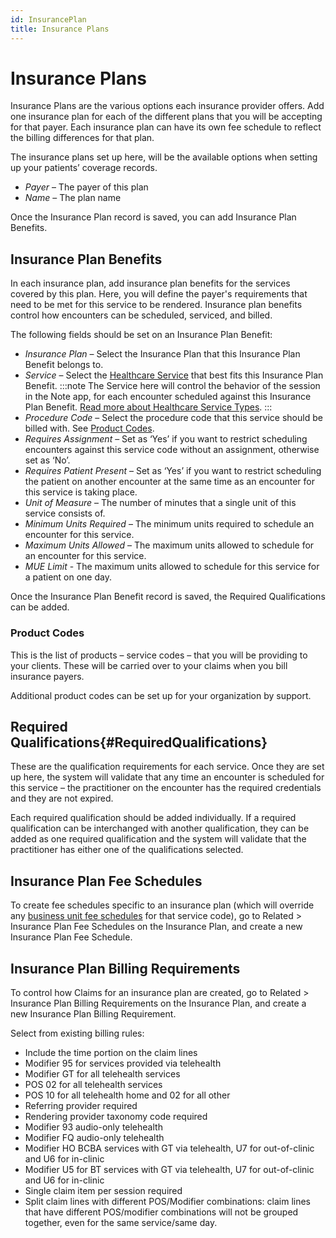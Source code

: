 ```yaml
---
id: InsurancePlan
title: Insurance Plans
---
```

# Insurance Plans
Insurance Plans are the various options each insurance provider offers. Add one insurance plan for each of the different plans that you will be accepting for that payer. Each insurance plan can have its own fee schedule to reflect the billing differences for that plan.

The insurance plans set up here, will be the available options when setting up your patients’ coverage records.

- *Payer* – The payer of this plan
- *Name* – The plan name

Once the Insurance Plan record is saved, you can add Insurance Plan Benefits.

## Insurance Plan Benefits
In each insurance plan, add insurance plan benefits for the services covered by this plan. Here, you will define the payer's requirements that need to be met for this service to be rendered. Insurance plan benefits control how encounters can be scheduled, serviced, and billed. 

The following fields should be set on an Insurance Plan Benefit:

- *Insurance Plan* – Select the Insurance Plan that this Insurance Plan Benefit belongs to.
- *Service* – Select the [Healthcare Service](HealthcareService.md) that best fits this Insurance Plan Benefit. 
:::note
The Service here will control the behavior of the session in the Note app, for each encounter scheduled against this Insurance Plan Benefit. [Read more about Healthcare Service Types](HealthcareService.md).
:::
- *Procedure Code* – Select the procedure code that this service should be billed with. See [Product Codes](#product-codes).
- *Requires Assignment* – Set as ‘Yes’ if you want to restrict scheduling encounters against this service code without an assignment, otherwise set as ‘No’.
- *Requires Patient Present* – Set as ‘Yes’ if you want to restrict scheduling the patient on another encounter at the same time as an encounter for this service is taking place.
- *Unit of Measure* – The number of minutes that a single unit of this service consists of.
- *Minimum Units Required* – The minimum units required to schedule an encounter for this service.
- *Maximum Units Allowed* – The maximum units allowed to schedule for an encounter for this service.
- *MUE Limit* - The maximum units allowed to schedule for this service for a patient on one day.

Once the Insurance Plan Benefit record is saved, the Required Qualifications can be added.

### Product Codes
This is the list of products – service codes – that you will be providing to your clients. These will be carried over to your claims when you bill insurance payers.

Additional product codes can be set up for your organization by support. 


## Required Qualifications{#RequiredQualifications}
These are the qualification requirements for each service. Once they are set up here, the system will validate that any time an encounter is scheduled for this service – the practitioner on the encounter has the required credentials and they are not expired. 

Each required qualification should be added individually. If a required qualification can be interchanged with another qualification, they can be added as one required qualification and the system will validate that the practitioner has either one of the qualifications selected. 

## Insurance Plan Fee Schedules

To create fee schedules specific to an insurance plan (which will override any [business unit fee schedules](../AdminSetup/FeeSchedules.md) for that service code), go to Related > Insurance Plan Fee Schedules on the Insurance Plan, and create a new Insurance Plan Fee Schedule.


## Insurance Plan Billing Requirements

To control how Claims for an insurance plan are created, go to Related > Insurance Plan Billing Requirements on the Insurance Plan, and create a new Insurance Plan Billing Requirement.

Select from existing billing rules:
- Include the time portion on the claim lines
- Modifier 95 for services provided via telehealth
- Modifier GT for all telehealth services
- POS 02 for all telehealth services
- POS 10 for all telehealth home and 02 for all other
- Referring provider required
- Rendering provider taxonomy code required
- Modifier 93 audio-only telehealth
- Modifier FQ audio-only telehealth
- Modifier HO BCBA services with GT via telehealth, U7 for out-of-clinic and U6 for in-clinic
- Modifier U5 for BT services with GT via telehealth, U7 for out-of-clinic and U6 for in-clinic
- Single claim item per session required
- Split claim lines with different POS/Modifier combinations: claim lines that have different POS/modifier combinations will not be grouped together, even for the same service/same day.
